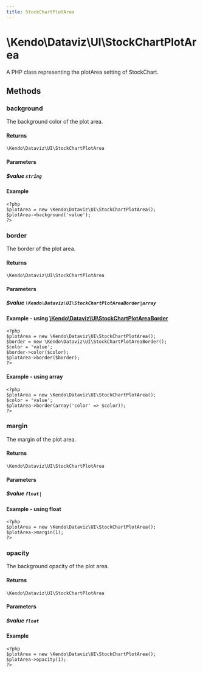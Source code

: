 ```yaml
---
title: StockChartPlotArea
---
```


# \Kendo\Dataviz\UI\StockChartPlotArea

A PHP class representing the plotArea setting of StockChart.


## Methods

### background
The background color of the plot area.

#### Returns
`\Kendo\Dataviz\UI\StockChartPlotArea`

#### Parameters

##### $value `string`



#### Example 
    <?php
    $plotArea = new \Kendo\Dataviz\UI\StockChartPlotArea();
    $plotArea->background('value');
    ?>

### border

The border of the plot area.

#### Returns
`\Kendo\Dataviz\UI\StockChartPlotArea`

#### Parameters

##### $value `\Kendo\Dataviz\UI\StockChartPlotAreaBorder|array`


#### Example - using [\Kendo\Dataviz\UI\StockChartPlotAreaBorder](/kendo-ui/api/wrappers/php/Kendo/Dataviz/UI/StockChartPlotAreaBorder)
    <?php
    $plotArea = new \Kendo\Dataviz\UI\StockChartPlotArea();
    $border = new \Kendo\Dataviz\UI\StockChartPlotAreaBorder();
    $color = 'value';
    $border->color($color);
    $plotArea->border($border);
    ?>

#### Example - using array

    <?php
    $plotArea = new \Kendo\Dataviz\UI\StockChartPlotArea();
    $color = 'value';
    $plotArea->border(array('color' => $color));
    ?>

### margin
The margin of the plot area.

#### Returns
`\Kendo\Dataviz\UI\StockChartPlotArea`

#### Parameters

##### $value `float|`



#### Example  - using float
    <?php
    $plotArea = new \Kendo\Dataviz\UI\StockChartPlotArea();
    $plotArea->margin(1);
    ?>

### opacity
The background opacity of the plot area.

#### Returns
`\Kendo\Dataviz\UI\StockChartPlotArea`

#### Parameters

##### $value `float`



#### Example 
    <?php
    $plotArea = new \Kendo\Dataviz\UI\StockChartPlotArea();
    $plotArea->opacity(1);
    ?>

